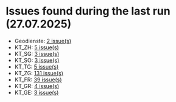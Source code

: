 # Issues found during the last run (27.07.2025)

- Geodienste: [2 issue(s)](tools/Geodienste_errors.csv)
- KT_ZH: [5 issue(s)](tools/KT_ZH_errors.csv)
- KT_SG: [3 issue(s)](tools/KT_SG_errors.csv)
- KT_SO: [3 issue(s)](tools/KT_SO_errors.csv)
- KT_TG: [5 issue(s)](tools/KT_TG_errors.csv)
- KT_ZG: [131 issue(s)](tools/KT_ZG_errors.csv)
- KT_FR: [39 issue(s)](tools/KT_FR_errors.csv)
- KT_GR: [4 issue(s)](tools/KT_GR_errors.csv)
- KT_GE: [3 issue(s)](tools/KT_GE_errors.csv)
